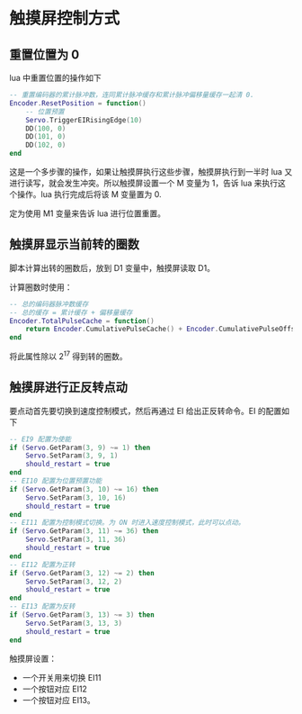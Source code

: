 # 触摸屏控制方式

## 重置位置为 0

lua 中重置位置的操作如下

```lua
-- 重置编码器的累计脉冲数，连同累计脉冲缓存和累计脉冲偏移量缓存一起清 0.
Encoder.ResetPosition = function()
	-- 位置预置
	Servo.TriggerEIRisingEdge(10)
	DD(100, 0)
	DD(101, 0)
	DD(102, 0)
end
```

这是一个多步骤的操作，如果让触摸屏执行这些步骤，触摸屏执行到一半时 lua 又进行读写，就会发生冲突。所以触摸屏设置一个 M 变量为 1，告诉 lua 来执行这个操作。lua 执行完成后将该 M 变量置为 0.



定为使用 M1 变量来告诉 lua 进行位置重置。

## 触摸屏显示当前转的圈数

脚本计算出转的圈数后，放到 D1 变量中，触摸屏读取 D1。

计算圈数时使用：

```lua
-- 总的编码器脉冲数缓存
-- 总的缓存 = 累计缓存 + 偏移量缓存
Encoder.TotalPulseCache = function()
	return Encoder.CumulativePulseCache() + Encoder.CumulativePulseOffsetCache()
end
```

将此属性除以 $2^{17}$ 得到转的圈数。

## 触摸屏进行正反转点动

要点动首先要切换到速度控制模式，然后再通过 EI 给出正反转命令。EI 的配置如下

```lua
-- EI9 配置为使能
if (Servo.GetParam(3, 9) ~= 1) then
    Servo.SetParam(3, 9, 1)
    should_restart = true
end
-- EI10 配置为位置预置功能
if (Servo.GetParam(3, 10) ~= 16) then
    Servo.SetParam(3, 10, 16)
    should_restart = true
end
-- EI11 配置为控制模式切换。为 ON 时进入速度控制模式，此时可以点动。
if (Servo.GetParam(3, 11) ~= 36) then
    Servo.SetParam(3, 11, 36)
    should_restart = true
end
-- EI12 配置为正转
if (Servo.GetParam(3, 12) ~= 2) then
    Servo.SetParam(3, 12, 2)
    should_restart = true
end
-- EI13 配置为反转
if (Servo.GetParam(3, 13) ~= 3) then
    Servo.SetParam(3, 13, 3)
    should_restart = true
end
```

触摸屏设置：

* 一个开关用来切换 EI11
* 一个按钮对应 EI12
* 一个按钮对应 EI13。